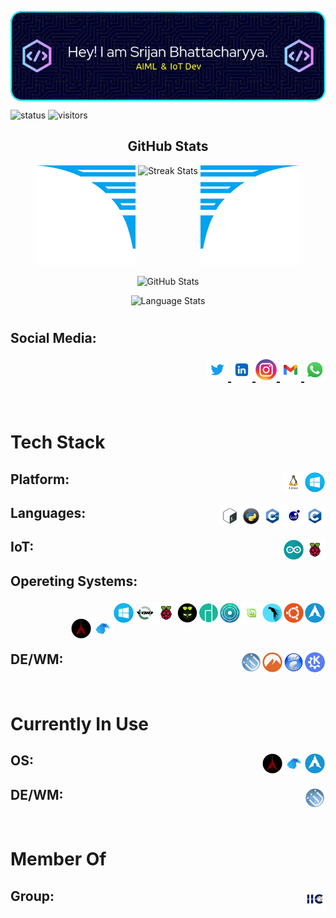 <p align = "center">
  <img 
    src = "imgs/github-header/v2.webp"
    alt = "Hey! I am Srijan Bhattacharyya."
    width: 500% 
    height: 100% 
    align = "center"
  />
</p>


![status](https://img.shields.io/badge/BTW-I%20use%20Arch-blue)
![visitors](https://visitor-badge.laobi.icu/badge?page_id=srijan-76448.Srijan-76448)


<h2 align = "center">GitHub Stats</h2>
<div align = "center">
  <img
    src = "imgs/wings/Left.webp" 
    alt = "Left Wing"
    height = "160px"
    width = "160px"
  />
  <img
    align = "top" 
    src = "https://github-readme-streak-stats.herokuapp.com/?user=Srijan-76448&theme=windows-dark&hide_border=true" 
    alt = "Streak Stats"
    height = "200px"
    width = "500px"
  />
  <img
    src = "imgs/wings/Right.webp" 
    alt = "Right Wing"
    height = "160px"
    width = "160px"
  />

  <p></p>

  <img
    src = "https://github-readme-stats.vercel.app/api?username=Srijan-76448&show_icons=true&locale=en&theme=github_dark&hide_border=true&bg_color=000000" 
    alt = "GitHub Stats"
    height = "200px"
    width = "500px"
  />

  <p></p>

  <img
    align = top 
    src = "https://github-readme-stats.vercel.app/api/top-langs?username=Srijan-76448&show_icons=true&locale=en&theme=github_dark&hide_border=true&bg_color=000000&layout=compact&langs_count=10&hide=assembly,fortran,rust,java,r,dart,c%23,jupyter%20notebook,c%2B%2B,tex,pug" 
    alt = "Language Stats"
    height = "170px"
    width = "500px"
  />
</div>
<h1></h1>


<h2>Social Media:
<p align="right">
  <a href="https://twitter.com/srijan76448" alt="Srijan Bhattacharyya | Twitter">
    <img height="34" src="imgs/social-media/twitter.webp" alt="Twitter">
  </a>
  <a href="https://www.linkedin.com/in/srijan-bhattacharyya-58b85b272/" alt="Srijan Bhattacharyya | LinkedIn">
    <img height="34" src="imgs/social-media/linkedin.webp" alt="LinkedIn">
  </a>
  <a href="https://www.instagram.com/srijan.76448/" alt="Srijan Bhattacharyya | Instagram">
    <img height="34" src="imgs/social-media/instagram.webp" alt="Instagram">
  </a>
  <a href="mailto:srijan.76448@gmail.com" alt="Srijan Bhattacharyya | Gmail">
    <img height="34" src="imgs/social-media/gmail.webp" alt="Gmail">
  </a>
  <a href="https://wa.me//+917059343651" alt="Srijan Bhattacharyya | WhatsApp">
    <img height="34" src="imgs/social-media/whatsapp.webp" alt="WhatsApp">
  </a>
</p>
</h2>


<br>


<h1>Tech Stack</h1>

<h2>Platform:&nbsp;&nbsp;
  <img 
    src="imgs/platform/windows.webp" 
    height = "34" 
    alt="Windows" align=right
  />
  &nbsp;&nbsp;
  <img 
    src="imgs/platform/linux.webp" 
    height = "34" 
    alt="Linux" align=right
  />
  &nbsp;&nbsp;
</h2>


<h2>Languages:&nbsp;&nbsp;
  <img 
    src="imgs/lang/c.webp"
    height = "34"
    alt="c" 
    align=right
  />&nbsp;&nbsp;
  <img 
    src="imgs/lang/lua.webp"
    height = "34"
    alt="c" 
    align=right
  />&nbsp;&nbsp;
  <img 
    src="imgs/lang/cpp.webp"
    height = "34"
    alt="cpp" 
    align=right
  />&nbsp;&nbsp;
  <img 
    src="imgs/lang/py.webp"
    height = "34"
    alt="py" 
    align=right
  />&nbsp;&nbsp;
  <img 
    src="imgs/lang/bash.webp"
    height = "34"
    alt="bash" 
    align=right
  />&nbsp;&nbsp;
</h2>


<h2>IoT:&nbsp;&nbsp;
  <img 
    src="imgs/iot/rpi.webp" 
    height="34" 
    alt="rasPi" 
    align=right
  />&nbsp;&nbsp;
  <img 
    src="imgs/iot/arduino.webp" 
    height="34" 
    alt="Arduino" 
    align=right
  />&nbsp;&nbsp;
</h2>


<h2>Opereting Systems:&nbsp;&nbsp;

  <img 
    src="imgs/os/arch-linux.webp" 
    height="34" 
    alt="Arch_Linux"
    align=right
  />&nbsp;&nbsp;
  <img 
    src="imgs/os/ubuntu.webp" 
    height="34" 
    alt="Ubuntu"
    align=right
  />&nbsp;&nbsp;
  <img 
    src="imgs/os/parrot-sec.-os.webp" 
    height="34" 
    alt="Parrot_Sec_OS"
    align=right
  />&nbsp;&nbsp;
  <img 
    src="imgs/os/linux-mint.webp" 
    height="34" 
    alt="Linux_Mint"
    align=right
  />&nbsp;&nbsp;
  <img 
    src="imgs/os/kde-neon.webp" 
    height="34" 
    alt="KDE_Neon"
    align=right
  />&nbsp;&nbsp;
  <img 
    src="imgs/os/manjaro.webp" 
    height="34" 
    alt="Manjaro"
    align=right
  />&nbsp;&nbsp;
  <img 
    src="imgs/os/diet-pi.webp" 
    height="34" 
    alt="DietPi"
    align=right
  />&nbsp;&nbsp;
  <img 
    src="imgs/os/raspi-os.webp" 
    height="34" 
    alt="Raspberry_Pi_OS"
    align=right
  />&nbsp;&nbsp;
  <img 
    src="imgs/os/void-linux.webp" 
    height="34" 
    alt="Void_Linux"
    align=right
  />&nbsp;&nbsp;
  <img 
    src="imgs/os/windows.webp" 
    height="34" 
    alt="Windows"
    align=right
  />&nbsp;&nbsp;
  <img 
    src="imgs/os/garuda-linux.webp" 
    height="34" 
    alt="Garuda Linux"
    align=right
  />&nbsp;&nbsp;
  <img 
    src="imgs/os/black-arch-linux.webp" 
    height="34" 
    alt="Black Arch Linux"
    align=right
  />&nbsp;&nbsp;
</h2>

<h2>DE/WM:&nbsp;&nbsp;
  <img 
    src="imgs/gui/kde.webp"
    height="34" 
    alt="KDE" 
    align=right
  />&nbsp;&nbsp;
  <img 
    src="imgs/gui/gnome.webp"
    height="34" 
    alt="Gnome" 
    align=right
  />&nbsp;&nbsp;
  <img 
    src="imgs/gui/cinnamon.webp"
    height="34" 
    alt="Cinnamon" 
    align=right
  />&nbsp;&nbsp;
  <img 
    src="imgs/gui/i3wm.webp"
    height="34" 
    alt="i3wm" 
    align=right
  />&nbsp;&nbsp;
</h2>



<br>


<h1>Currently In Use</h1>

<h2>OS:&nbsp;&nbsp;
  <img 
    src="imgs/os/arch-linux.webp" 
    height="34" 
    alt="Current OS 1"
    align=right
  />&nbsp;&nbsp;
  <img 
    src="imgs/os/garuda-linux.webp" 
    height="34" 
    alt="Current OS 2"
    align=right
  />&nbsp;&nbsp;
  <img 
    src="imgs/os/black-arch-linux.webp" 
    height="34" 
    alt="Current OS 3"
    align=right
  />&nbsp;&nbsp;
</h2>


<h2>DE/WM:&nbsp;&nbsp;
  <img 
    src="imgs/gui/current.webp" 
    height="34" 
    alt="Current DE/WM logo"
    align=right
  />&nbsp;&nbsp;
</h2>



<br>


<h1>Member Of</h1>

<h2>Group:&nbsp;&nbsp;
  <img 
    src="imgs/grp/iic.webp" 
    height="34" 
    alt="IIC logo" 
    align=right
  />&nbsp;&nbsp;
</h2>

